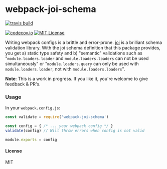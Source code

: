 # webpack-joi-schema
[![travis build](https://img.shields.io/travis/jonathanewerner/webpack-joi-schema.svg?style=flat-square)](https://travis-ci.org/jonathanewerner/webpack-joi-schema)
<!--- [![version](https://img.shields.io/npm/v/webpack-joi-schema.svg?style=flat-square)](http://npm.im/webpack-joi-schema) --->
<!--- [![downloads](https://img.shields.io/npm/dm/webpack-joi-schema.svg?style=flat-square)](http://npm-stat.com/charts.html?package=webpack-joi-schema&from=2015-08-01) --->
[![codecov.io](https://codecov.io/github/jonathanewerner/webpack-joi-schema/coverage.svg?branch=master)](https://codecov.io/github/jonathanewerner/webpack-joi-schema?branch=master)
[![MIT License](https://img.shields.io/npm/l/webpack-joi-schema.svg?style=flat-square)](http://opensource.org/licenses/MIT)

Writing webpack configs is a brittle and error-prone. [joi](https://github.com/hapijs/joi) is a brilliant schema validation library. With the joi schema definition that this package provides, you get a) static type safety and b) "semantic" validations such as "`module.loaders.loader` and `module.loaders.loaders` can not be used simultaneously" or "`module.loaders.query` can only be used with `module.loaders.loader`, not with `module.loaders.loaders`".

**Note**: This is a work in progress. If you like it, you're welcome to give feedback & PR's.

### Usage
In your `webpack.config.js`:
```js
const validate = require('webpack-joi-schema')

const config = { /* ... your webpack config */ }
validate(config) // Will throw errors when config is not valid

module.exports = config
```

#### License
MIT
